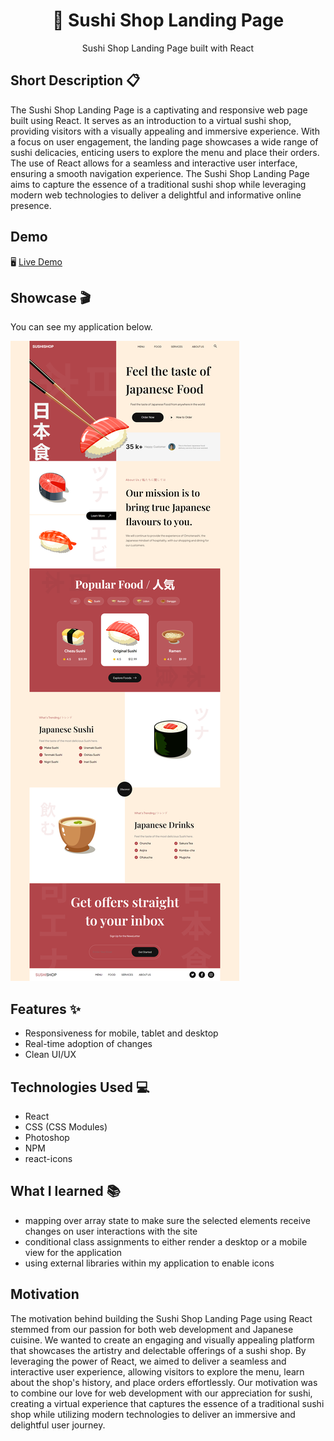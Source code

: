 <h1 align="center">📑 Sushi Shop Landing Page</h1>

<p align="center">
  Sushi Shop Landing Page built with React
</p>



## Short Description 📋
The Sushi Shop Landing Page is a captivating and responsive web page built using React. It serves as an introduction to a virtual sushi shop, providing visitors with a visually appealing and immersive experience. With a focus on user engagement, the landing page showcases a wide range of sushi delicacies, enticing users to explore the menu and place their orders. The use of React allows for a seamless and interactive user interface, ensuring a smooth navigation experience. The Sushi Shop Landing Page aims to capture the essence of a traditional sushi shop while leveraging modern web technologies to deliver a delightful and informative online presence.

## Demo
🖥 [Live Demo](https://wolfgunblood.github.io/sushi-landing-page/)

## Showcase 🎬
You can see my application below.

![Screenshot](./Screenshot.png)

## Features ✨
- Responsiveness for mobile, tablet and desktop
- Real-time adoption of changes
- Clean UI/UX

## Technologies Used 💻
- React
- CSS (CSS Modules)
- Photoshop
- NPM
- react-icons

## What I learned 📚
- mapping over array state to make sure the selected elements receive changes on user interactions with the site
- conditional class assignments to either render a desktop or a mobile view for the application
- using external libraries within my application to enable icons

## Motivation
The motivation behind building the Sushi Shop Landing Page using React stemmed from our passion for both web development and Japanese cuisine. We wanted to create an engaging and visually appealing platform that showcases the artistry and delectable offerings of a sushi shop. By leveraging the power of React, we aimed to deliver a seamless and interactive user experience, allowing visitors to explore the menu, learn about the shop's history, and place orders effortlessly. Our motivation was to combine our love for web development with our appreciation for sushi, creating a virtual experience that captures the essence of a traditional sushi shop while utilizing modern technologies to deliver an immersive and delightful user journey.